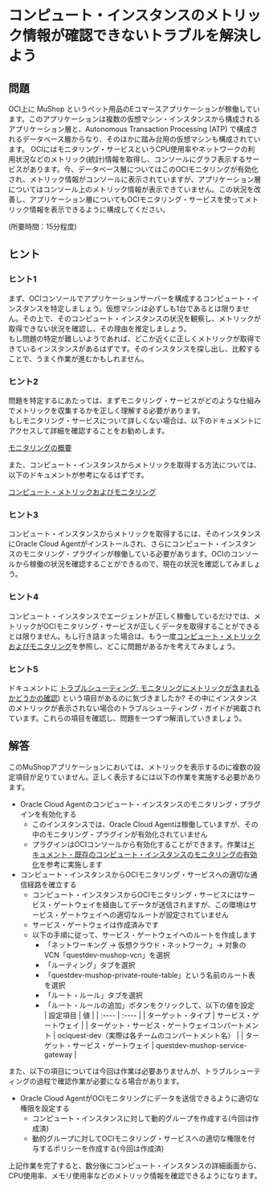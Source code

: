 # コンピュート・インスタンスのメトリック情報が確認できないトラブルを解決しよう

## 問題

OCI上に MuShop というペット用品のEコマースアプリケーションが稼働しています。このアプリケーションは複数の仮想マシン・インスタンスから構成されるアプリケーション層と、Autonomous Transaction Processing (ATP) で構成されるデータベース層からなり、そのほかに踏み台用の仮想マシンも構成されています。
OCIにはモニタリング・サービスというCPU使用率やネットワークの利用状況などのメトリック(統計)情報を取得し、コンソールにグラフ表示するサービスがあります。今、データベース層についてはこのOCIモニタリングが有効化され、メトリック情報がコンソールに表示されていますが、アプリケーション層についてはコンソール上のメトリック情報が表示できていません。この状況を改善し、アプリケーション層についてもOCIモニタリング・サービスを使ってメトリック情報を表示できるように構成してください。

 (所要時間：15分程度)

## ヒント

### ヒント1

まず、OCIコンソールでアプリケーションサーバーを構成するコンピュート・インスタンスを特定しましょう。仮想マシンは必ずしも1台であるとは限りません。その上で、そのコンピュート・インスタンスの状況を観察し、メトリックが取得できない状況を確認し、その理由を推定しましょう。  
もし問題の特定が難しいようであれば、どこか近くに正しくメトリックが取得できているインスタンスがあるはずです。そのインスタンスを探し出し、比較することで、うまく作業が進むかもしれません。

### ヒント2

問題を特定するにあたっては、まずモニタリング・サービスがどのような仕組みでメトリックを収集するかを正しく理解する必要があります。  
もしモニタリング・サービスについて詳しくない場合は、以下のドキュメントにアクセスして詳細を確認することをお勧めします。

[モニタリングの概要](https://docs.oracle.com/ja-jp/iaas/Content/Monitoring/Concepts/monitoringoverview.htm)

また、コンピュート・インスタンスからメトリックを取得する方法については、以下のドキュメントが参考になるはずです。

[コンピュート・メトリックおよびモニタリング](https://docs.oracle.com/ja-jp/iaas/Content/Compute/References/computemetricsoverview.htm)

### ヒント3

コンピュート・インスタンスからメトリックを取得するには、そのインスタンスにOracle Cloud Agentがインストールされ、さらにコンピュート・インスタンスのモニタリング・プラグインが稼働している必要があります。OCIのコンソールから稼働の状況を確認することができるので、現在の状況を確認してみましょう。

### ヒント4

コンピュート・インスタンスでエージェントが正しく稼働しているだけでは、メトリックがOCIモニタリング・サービスが正しくデータを取得することができるとは限りません。もし行き詰まった場合は、もう一度[コンピュート・メトリックおよびモニタリング](https://docs.oracle.com/ja-jp/iaas/Content/Compute/References/computemetricsoverview.htm)を参照し、どこに問題があるかを考えてみましょう。

### ヒント5

ドキュメントに [トラブルシューティング: モニタリングにメトリックが含まれるかどうかの確認](https://docs.oracle.com/ja-jp/iaas/Content/Compute/Tasks/enablingmonitoring.htm#FindOutIfEnabled
)) という項目があるのに気づきましたか? その中にインスタンスのメトリックが表示されない場合のトラブルシューティング・ガイドが掲載されています。これらの項目を確認し、問題を一つずつ解消していきましょう。


## 解答

このMuShopアプリケーションにおいては、メトリックを表示するのに複数の設定項目が足りていません。正しく表示するには以下の作業を実施する必要があります。

- Oracle Cloud Agentのコンピュート・インスタンスのモニタリング・プラグインを有効化する
    - このインスタンスでは、Oracle Cloud Agentは稼働していますが、その中のモニタリング・プラグインが有効化されていません
    - プラグインはOCIコンソールから有効化することができます。作業は[ドキュメント - 既存のコンピュート・インスタンスのモニタリングの有効化](https://docs.oracle.com/ja-jp/iaas/Content/Compute/Tasks/enablingmonitoring.htm#ExistingEnabling)を参考に実施します
- コンピュート・インスタンスからOCIモニタリング・サービスへの適切な通信経路を確立する
    - コンピュート・インスタンスからOCIモニタリング・サービスにはサービス・ゲートウェイを経由してデータが送信されますが、この環境はサービス・ゲートウェイへの適切なルートが設定されていません
    - サービス・ゲートウェイは作成済みです
    - 以下の手順に従って、サービス・ゲートウェイへのルートを作成します
        - 「ネットワーキング → 仮想クラウド・ネットワーク」→ 対象の VCN「questdev-mushop-vcn」を選択
        - 「ルーティング」タブを選択
        - 「questdev-mushop-private-route-table」という名前のルート表を選択
        - 「ルート・ルール」タブを選択
        - 「ルート・ルールの追加」ボタンをクリックして、以下の値を設定  
| 設定項目 | 値 |
| :---- | :---- |
| ターゲット・タイプ | サービス・ゲートウェイ |
| ターゲット・サービス・ゲートウェイコンパートメント | ociquest-dev（実際は各チームのコンパートメント名） |
| ターゲット・サービス・ゲートウェイ | questdev-mushop-service-gateway |

また、以下の項目については今回は作業は必要ありませんが、トラブルシューティングの過程で確認作業が必要になる場合があります。

-  Oracle Cloud AgentがOCIモニタリングにデータを送信できるように適切な権限を設定する
   -  コンピュート・インスタンスに対して動的グループを作成する(今回は作成済)
   -  動的グループに対してOCIモニタリング・サービスへの適切な権限を付与するポリシーを作成する(今回は作成済)

上記作業を完了すると、数分後にコンピュート・インスタンスの詳細画面から、CPU使用率、メモリ使用率などのメトリック情報を確認できるようになります。
